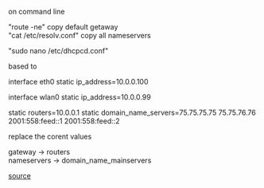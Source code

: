 on command line 

"route -ne" copy default getaway<br>
"cat /etc/resolv.conf" copy all nameservers

"sudo nano /etc/dhcpcd.conf" 

based to 

interface eth0
static ip_address=10.0.0.100

interface wlan0
static ip_address=10.0.0.99

static routers=10.0.0.1
static domain_name_servers=75.75.75.75 75.75.76.76 2001:558:feed::1 2001:558:feed::2


replace the corent values 

gateway -> routers<br>
nameservers -> domain_name_mainservers


 [source](https://www.youtube.com/watch?v=yd2hwce98Aw)


